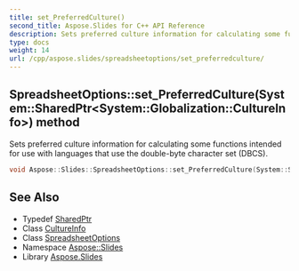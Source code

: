 ```yaml
---
title: set_PreferredCulture()
second_title: Aspose.Slides for C++ API Reference
description: Sets preferred culture information for calculating some functions intended for use with languages that use the double-byte character set (DBCS).
type: docs
weight: 14
url: /cpp/aspose.slides/spreadsheetoptions/set_preferredculture/
---
```

## SpreadsheetOptions::set_PreferredCulture(System::SharedPtr\<System::Globalization::CultureInfo\>) method


Sets preferred culture information for calculating some functions intended for use with languages that use the double-byte character set (DBCS).

```cpp
void Aspose::Slides::SpreadsheetOptions::set_PreferredCulture(System::SharedPtr<System::Globalization::CultureInfo> value) override
```

## See Also

* Typedef [SharedPtr](../../system/sharedptr/)
* Class [CultureInfo](../../system.globalization/cultureinfo/)
* Class [SpreadsheetOptions](./)
* Namespace [Aspose::Slides](../)
* Library [Aspose.Slides](../../)